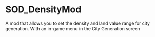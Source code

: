 # SOD_DensityMod
A mod that allows you to set the density and land value range for city generation. With an in-game menu in the City Generation screen
